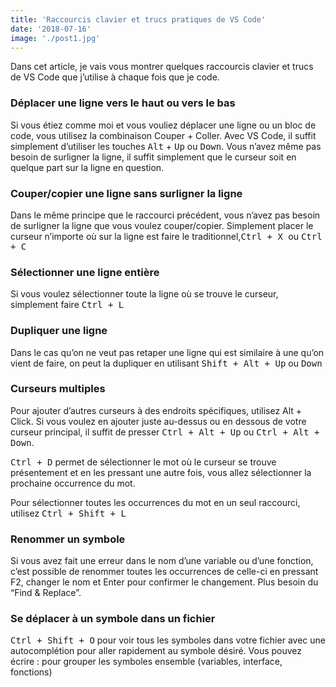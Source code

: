```yaml
---
title: 'Raccourcis clavier et trucs pratiques de VS Code'
date: '2018-07-16'
image: './post1.jpg'
---
```


Dans cet article, je vais vous montrer quelques raccourcis clavier et trucs de VS Code que j’utilise à chaque fois que je code.

### Déplacer une ligne vers le haut ou vers le bas

Si vous étiez comme moi et vous vouliez déplacer une ligne ou un bloc de code, vous utilisez la combinaison Couper + Coller. Avec VS Code, il suffit simplement d’utiliser les touches <kbd>Alt</kbd> + <kbd>Up</kbd> ou <kbd>Down</kbd>. Vous n’avez même pas besoin de surligner la ligne, il suffit simplement que le curseur soit en quelque part sur la ligne en question.

### Couper/copier une ligne sans surligner la ligne

Dans le même principe que le raccourci précédent, vous n’avez pas besoin de surligner la ligne que vous voulez couper/copier. Simplement placer le curseur n’importe où sur la ligne est faire le traditionnel,<kbd>Ctrl + X </kbd> ou <kbd>Ctrl + C</kbd>

### Sélectionner une ligne entière

Si vous voulez sélectionner toute la ligne où se trouve le curseur, simplement faire <kbd>Ctrl + L </kbd>

### Dupliquer une ligne

Dans le cas qu’on ne veut pas retaper une ligne qui est similaire à une qu’on vient de faire, on peut la dupliquer en utilisant <kbd>Shift + Alt + Up</kbd> ou <kbd>Down</kbd>

### Curseurs multiples

Pour ajouter d’autres curseurs à des endroits spécifiques, utilisez Alt + Click. Si vous voulez en ajouter juste au-dessus ou en dessous de votre curseur principal, il suffit de presser <kbd>Ctrl + Alt + Up</kbd> ou <kbd>Ctrl + Alt + Down</kbd>.

<kbd>Ctrl + D</kbd> permet de sélectionner le mot où le curseur se trouve présentement et en les pressant une autre fois, vous allez sélectionner la prochaine occurrence du mot.

Pour sélectionner toutes les occurrences du mot en un seul raccourci, utilisez <kbd>Ctrl + Shift + L</kbd>

### Renommer un symbole

Si vous avez fait une erreur dans le nom d’une variable ou d’une fonction, c’est possible de renommer toutes les occurrences de celle-ci en pressant F2, changer le nom et Enter pour confirmer le changement. Plus besoin du “Find & Replace”.

### Se déplacer à un symbole dans un fichier

<kbd>Ctrl + Shift + O</kbd> pour voir tous les symboles dans votre fichier avec une autocomplétion pour aller rapidement au symbole désiré. Vous pouvez écrire : pour grouper les symboles ensemble (variables, interface, fonctions)
